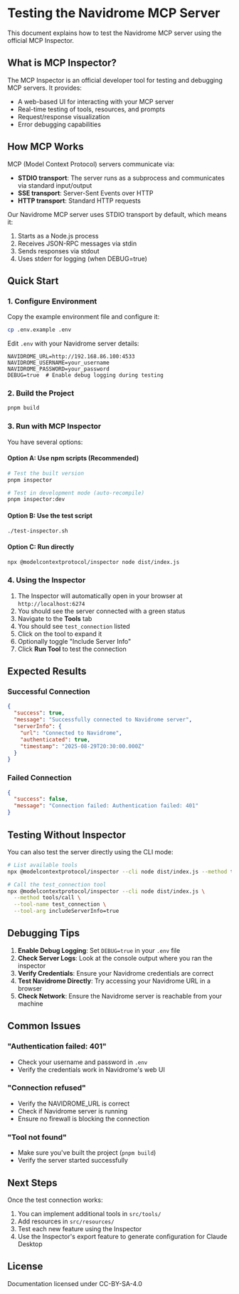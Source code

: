 # Testing the Navidrome MCP Server

This document explains how to test the Navidrome MCP server using the official MCP Inspector.

## What is MCP Inspector?

The MCP Inspector is an official developer tool for testing and debugging MCP servers. It provides:
- A web-based UI for interacting with your MCP server
- Real-time testing of tools, resources, and prompts
- Request/response visualization
- Error debugging capabilities

## How MCP Works

MCP (Model Context Protocol) servers communicate via:
- **STDIO transport**: The server runs as a subprocess and communicates via standard input/output
- **SSE transport**: Server-Sent Events over HTTP
- **HTTP transport**: Standard HTTP requests

Our Navidrome MCP server uses STDIO transport by default, which means it:
1. Starts as a Node.js process
2. Receives JSON-RPC messages via stdin
3. Sends responses via stdout
4. Uses stderr for logging (when DEBUG=true)

## Quick Start

### 1. Configure Environment

Copy the example environment file and configure it:

```bash
cp .env.example .env
```

Edit `.env` with your Navidrome server details:
```env
NAVIDROME_URL=http://192.168.86.100:4533
NAVIDROME_USERNAME=your_username
NAVIDROME_PASSWORD=your_password
DEBUG=true  # Enable debug logging during testing
```

### 2. Build the Project

```bash
pnpm build
```

### 3. Run with MCP Inspector

You have several options:

#### Option A: Use npm scripts (Recommended)
```bash
# Test the built version
pnpm inspector

# Test in development mode (auto-recompile)
pnpm inspector:dev
```

#### Option B: Use the test script
```bash
./test-inspector.sh
```

#### Option C: Run directly
```bash
npx @modelcontextprotocol/inspector node dist/index.js
```

### 4. Using the Inspector

1. The Inspector will automatically open in your browser at `http://localhost:6274`
2. You should see the server connected with a green status
3. Navigate to the **Tools** tab
4. You should see `test_connection` listed
5. Click on the tool to expand it
6. Optionally toggle "Include Server Info" 
7. Click **Run Tool** to test the connection

## Expected Results

### Successful Connection
```json
{
  "success": true,
  "message": "Successfully connected to Navidrome server",
  "serverInfo": {
    "url": "Connected to Navidrome",
    "authenticated": true,
    "timestamp": "2025-08-29T20:30:00.000Z"
  }
}
```

### Failed Connection
```json
{
  "success": false,
  "message": "Connection failed: Authentication failed: 401"
}
```

## Testing Without Inspector

You can also test the server directly using the CLI mode:

```bash
# List available tools
npx @modelcontextprotocol/inspector --cli node dist/index.js --method tools/list

# Call the test_connection tool
npx @modelcontextprotocol/inspector --cli node dist/index.js \
  --method tools/call \
  --tool-name test_connection \
  --tool-arg includeServerInfo=true
```

## Debugging Tips

1. **Enable Debug Logging**: Set `DEBUG=true` in your `.env` file
2. **Check Server Logs**: Look at the console output where you ran the inspector
3. **Verify Credentials**: Ensure your Navidrome credentials are correct
4. **Test Navidrome Directly**: Try accessing your Navidrome URL in a browser
5. **Check Network**: Ensure the Navidrome server is reachable from your machine

## Common Issues

### "Authentication failed: 401"
- Check your username and password in `.env`
- Verify the credentials work in Navidrome's web UI

### "Connection refused"
- Verify the NAVIDROME_URL is correct
- Check if Navidrome server is running
- Ensure no firewall is blocking the connection

### "Tool not found"
- Make sure you've built the project (`pnpm build`)
- Verify the server started successfully

## Next Steps

Once the test connection works:
1. You can implement additional tools in `src/tools/`
2. Add resources in `src/resources/`
3. Test each new feature using the Inspector
4. Use the Inspector's export feature to generate configuration for Claude Desktop

## License

Documentation licensed under CC-BY-SA-4.0